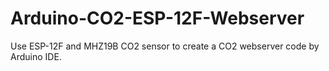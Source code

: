 # Arduino-CO2-ESP-12F-Webserver

Use ESP-12F and MHZ19B CO2 sensor to create a CO2 webserver code by Arduino IDE.
